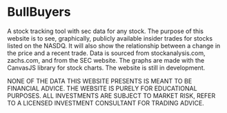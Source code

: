 # BullBuyers
A stock tracking tool with sec data for any stock. The purpose of this website is to see, graphically, publicly available insider trades for stocks listed on the NASDQ. It will also show the relationship between a change in the price and a recent trade. Data is sourced from stockanalysis.com, zachs.com, and from the SEC website. The graphs are made with the CanvasJS library for stock charts. The website is still in development. 

NONE OF THE DATA THIS WEBSITE PRESENTS IS MEANT TO BE FINANCIAL ADVICE. THE WEBSITE IS PURELY FOR EDUCATIONAL PURPOSES.
ALL INVESTMENTS ARE SUBJECT TO MARKET RISK, REFER TO A LICENSED INVESTMENT CONSULTANT FOR TRADING ADVICE. 

